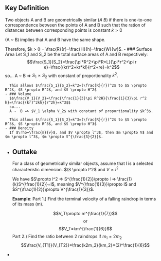 ## Key Definition
Two objects A and B are geometrically similar ($A ~ B$) if there is one-to-one correspondence between the points of A and B such that the ration of distances between corresponding points is constant $k>0$

(A ~ B) implies that A and B have the same shape.

Therefore, $k > 0 = \frac{R}{r}=\frac{H}{h}=\frac{W}{w}$.
	- ### Surface Area
	  Let S_1 and S_2 be the total surface areas of A and B respectively:
	  $$\frac{S_1}{S_2}=\frac{\pi*R^2+\pi*R*L}{\pi*r^2+\pi r e}=\frac{(kr)^2+kr*kl}{r^2+re}=k^2$$
	  so...
	  A ~  B => $S_1 \propto S_2$ with constant of proportionality $k^2$.
	  
	  This allows $\frac{S_1}{S_2}=k^2=(\frac{R}{r})^2$ to $S \propto R^2$, $S \propto R^2$, and $S \propto H^2$
	- ### Volume
	  $$\frac{V_1}{V_2}=\frac{\frac{1}{3}\pi R^2H}{\frac{1}{3}\pi r^2 h}=\frac{(kr)^2kh}{r^2h}=k^3$$
	  so...
	  A ~  B => $V_1 \alpha V_2$ with constant of proportionality $k^3$.
	  
	  This allows $\frac{S_1}{S_2}=k^3=(\frac{R}{r})^2$ to $S \propto R^3$, $S \propto R^3$, and $S \propto H^3$
	- ### Density
	  If $\rho=\frac{m}{v}$, and $V \propto l^3$, then $m \propto V$ and $m \propto l^3$, $m \propto S^{\frac{3}{2}}$.
- ## Outtake
  For a class of geometrically similar objects, assume that l is a selected characteristic dimension. $\S \propto l^2$ and $V \propto l^2$
  
  We have $S\propto l^2 => S^{\frac{1}{2}}\propto l => \frac{1}{k}S^{\frac{1}{2}}=l$, meaning $V^{\frac{1}{3}}\propto l$ and $S^{\frac{1}{2}}\propto V^{\frac{1}{3}}$.
  
  **Example**:
  Part 1.)
  Find the terminal velocity of a falling raindrop in terms of its mass (m).
  
  $$V_T\propto m^{\frac{1}{7}}$$
  $$\text{or}$$
  $$V_T=km^{\frac{1}{6}}$$
  Part 2.)
  Find the ratio between 2 raindrops if $m_1 = 2m_2$
  $$\frac{V_{T1}}{V_{T2}}=\frac{k2m_2}{km_2}=(2)^\frac{1}{6}$$
-